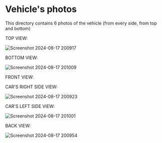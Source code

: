 Vehicle's photos
====

This directory contains 6 photos of the vehicle (from every side, from top and bottom)

TOP VIEW:

![Screenshot 2024-08-17 200917](https://github.com/user-attachments/assets/25585abc-4096-493f-b5a2-98a5b0f2c0ab)

BOTTOM VIEW:

![Screenshot 2024-08-17 201009](https://github.com/user-attachments/assets/4dd2e84c-2ef1-4da5-babb-092f1664a1b0)

FRONT VIEW:


CAR'S RIGHT SIDE VIEW:

![Screenshot 2024-08-17 200923](https://github.com/user-attachments/assets/dfbb5f47-db06-42d2-9da7-468b15d33bb5)

CAR'S LEFT SIDE VIEW:

![Screenshot 2024-08-17 201001](https://github.com/user-attachments/assets/deacc8aa-ceac-4686-8a3c-5f7c2a81c13f)

BACK VIEW:

![Screenshot 2024-08-17 200954](https://github.com/user-attachments/assets/48bc6241-483e-4156-9629-75bae5f8444a)
